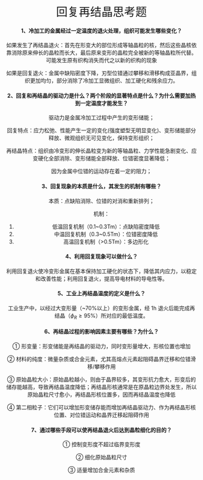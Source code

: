 <center><div style="font-size:30px;">回复再结晶思考题</div><center\>



#### 1、冷加工的金属经过一定温度的退火处理，组织可能发生哪些变化？

如果发生了再结晶退火：首先在形变大的部位形成等轴晶粒的核，然后这些晶核依靠消除原来伸长的晶粒而长大，最后原来变形的晶粒完全被新的等轴晶粒所代替。可能发生原有织构消失而代之以新的织构的现象

如果是回复退火：金属中缺陷密度下降，刃型位错通过攀移和滑移构成亚晶界，组织更加均匀，部分消除了冷加工显微组织、加工硬化和残余应力。



#### 2、回复和再结晶的驱动力是什么？两个阶段的显著特点是什么？为什么需要加热到一定温度才能发生？

驱动力是金属冷加工过程中产生的变形储能；

回复特点：应力松弛、性能产生一定的变化(强度塑型无明显变化)、变形储能部分释放、微观组织无可见变化，保持变形组织；

再结晶特点：组织由冷变形的伸长晶粒变为新的等轴晶粒、力学性能急剧变化、应变硬化全部消除、变形储能全部释放、位错密度显著降低；

因为金属中位错的运动存在着一定的阻力；



#### 3、回复现象的本质是什么，其发生的机制有哪些？

本质：点缺陷消除、位错的对消和重新排列；

机制：

1. 低温回复机制（0.1~0.3Tm）：点缺陷密度降低
2. 中温回复机制（0.3~0.5Tm）：位错密度降低
3. 高温回复机制（>0.5Tm）：多边形化



#### 4、利用回复现象可以做什么？

利用回复退火使冷变形金属在基本保持加工硬化的状态下，降低其内应力，以稳定和改善性能；利用回复退火，提高导电材料的导电性等。



#### 5、工业上再结晶温度的定义是什么？

工业生产中，以经过大变形量（~70%以上）的变形金属，经 1h 退火后能完成再结晶（$\phi_R \geq 95 \%$）所对应的最低温度。



#### 6、再结晶过程的影响因素主要有哪些？为什么？

① 形变量：形变储能是再结晶的驱动力，同时变形量增大，形核位置也增加

② 材料的纯度：微量杂质或合金元素，尤其高熔点元素起阻碍晶界迁移和位错滑移/攀移作用

③ 原始晶粒大小：原始晶粒越小，则由于晶界较多，其变形抗力愈大，形变后的储存能越高，导致再结晶温度降低；再结晶形核通常是在原晶粒边界处发生，所以原始晶粒尺寸愈小，再结晶形核位置多，因而再结晶温度也降低

④ 第二相粒子：它们可以增加形变储存能而增加再结晶驱动力、作为再结晶形核位置、对位错运动和晶界迁移起阻碍作用



#### 7、通过哪些手段可以使再结晶退火后达到晶粒细化的目的？

① 控制变形度不超过临界变形度

② 细化原始晶粒尺寸

③ 适量增加合金元素和杂质











